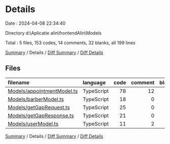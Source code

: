 # Details

Date : 2024-04-08 22:34:40

Directory d:\\Aplicatie alin\\frontendAlin\\Models

Total : 5 files,  153 codes, 14 comments, 32 blanks, all 199 lines

[Summary](results.md) / Details / [Diff Summary](diff.md) / [Diff Details](diff-details.md)

## Files
| filename | language | code | comment | blank | total |
| :--- | :--- | ---: | ---: | ---: | ---: |
| [Models/appointmentModel.ts](/Models/appointmentModel.ts) | TypeScript | 78 | 12 | 14 | 104 |
| [Models/barberModel.ts](/Models/barberModel.ts) | TypeScript | 18 | 0 | 7 | 25 |
| [Models/getGapRequest.ts](/Models/getGapRequest.ts) | TypeScript | 25 | 0 | 4 | 29 |
| [Models/getGapResponse.ts](/Models/getGapResponse.ts) | TypeScript | 21 | 0 | 4 | 25 |
| [Models/userModel.ts](/Models/userModel.ts) | TypeScript | 11 | 2 | 3 | 16 |

[Summary](results.md) / Details / [Diff Summary](diff.md) / [Diff Details](diff-details.md)